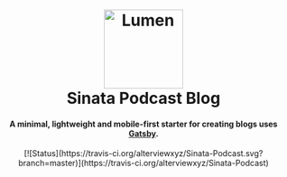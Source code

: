 <h1 align="center">
    <img alt="Lumen" title="Lumen" src="https://github.com/alxshelepenok/gatsby-starter-lumen/blob/gatsby-v2/.github/logo.png" width="140"> </br>
    Sinata Podcast Blog
</h1>

<h4 align="center">
  A minimal, lightweight and mobile-first starter for creating blogs uses <a href="https://github.com/gatsbyjs/gatsby" target="_blank">Gatsby</a>.
</h4>

<p align="center">
   [![Status](https://travis-ci.org/alterviewxyz/Sinata-Podcast.svg?branch=master)](https://travis-ci.org/alterviewxyz/Sinata-Podcast)  
</p>
